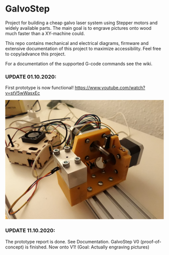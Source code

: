# GalvoStep
Project for building a cheap galvo laser system using Stepper motors and widely available parts.
The main goal is to engrave pictures onto wood much faster than a XY-machine could. 

This repo contains mechanical and electrical diagrams, firmware and extensive documentation of this project to maximize accessibility.
Feel free to copy/advance this project.

For a documentation of the supported G-code commands see the wiki.

### UPDATE 01.10.2020:
First prototype is now functional!
https://www.youtube.com/watch?v=stV5wWasxEc

![Most recent picture of the prototype](https://github.com/NiklasHammerstone/GalvoStep/blob/master/Mechanics/GalvoStepV0.jpeg?raw=true)

### UPDATE 11.10.2020:
The prototype report is done. See Documentation. GalvoStep V0 (proof-of-concept) is finished.
Now onto V1! (Goal: Actually engraving pictures)
